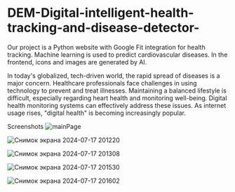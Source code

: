 # DEM-Digital-intelligent-health-tracking-and-disease-detector-
Our project is a Python website with Google Fit integration for health tracking. Machine learning is used to predict cardiovascular diseases. In the frontend, icons and images are generated by AI.

In today's globalized, tech-driven world, the rapid spread of diseases is a major concern. Healthcare professionals face challenges in using technology to prevent and treat illnesses. Maintaining a balanced lifestyle is difficult, especially regarding heart health and monitoring well-being. Digital health monitoring systems can effectively address these issues. As internet usage rises, "digital health" is becoming increasingly popular.

Screenshots
![mainPage](https://github.com/user-attachments/assets/1200394e-8c1b-432a-b764-0066a555f090)

![Снимок экрана 2024-07-17 201220](https://github.com/user-attachments/assets/0c355597-90a3-45e2-9f36-335dab1edf30)

![Снимок экрана 2024-07-17 201308](https://github.com/user-attachments/assets/94413a14-ebc2-46aa-8f3a-8ff8758ef632)

![Снимок экрана 2024-07-17 201530](https://github.com/user-attachments/assets/040efa10-324f-4aa3-b641-d953e6cfda9b)

![Снимок экрана 2024-07-17 201602](https://github.com/user-attachments/assets/57955076-dba2-457a-8f6e-bcf4c8b8d25a)

